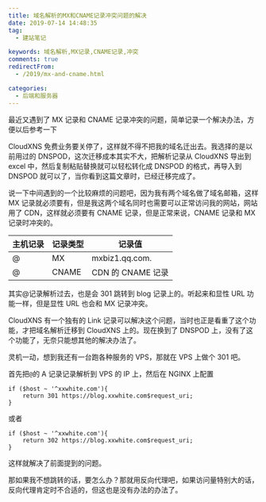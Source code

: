 ```yaml
---
title: 域名解析的MX和CNAME记录冲突问题的解决
date: 2019-07-14 14:48:35
tag:
  - 建站笔记

keywords: 域名解析,MX记录,CNAME记录,冲突
comments: true
redirectFrom:
  - /2019/mx-and-cname.html

categories:
  - 后端和服务器
---
```


最近又遇到了 MX 记录和 CNAME 记录冲突的问题，简单记录一个解决办法，方便以后参考一下

<!-- more -->

CloudXNS 免费业务要关停了，这样就不得不把我的域名迁出去。我选择的是以前用过的 DNSPOD，这次迁移成本其实不大，把解析记录从 CloudXNS 导出到 excel 中，然后复制粘贴替换就可以轻松转化成 DNSPOD 的格式，再导入到 DNSPOD 就可以了，当你看到这篇文章时，已经迁移完成了。

说一下中间遇到的一个比较麻烦的问题吧，因为我有两个域名做了域名邮箱，这样 MX 记录就必须要有，但是我这两个域名同时也需要可以正常访问我的网站，网站用了 CDN，这样就必须要有 CNAME 记录，但是正常来说，CNAME 记录和 MX 记录时冲突的。

| 主机记录 | 记录类型 | 记录值            |
| -------- | -------- | ----------------- |
| @        | MX       | mxbiz1.qq.com.    |
| @        | CNAME    | CDN 的 CNAME 记录 |

其实@记录解析过去，也是会 301 跳转到 blog 记录上的。听起来和显性 URL 功能一样，但是显性 URL 也会和 MX 记录冲突。

CloudXNS 有一个独有的 Link 记录可以解决这个问题，当时也正是看重了这个功能，才把域名解析迁移到 CloudXNS 上的。现在换到了 DNSPOD 上，没有了这个功能了，无奈只能想其他的解决办法了。

灵机一动，想到我还有一台跑各种服务的 VPS，那就在 VPS 上做个 301 吧。

首先把`@`的 A 记录记录解析到 VPS 的 IP 上，然后在 NGINX 上配置

```
if ($host ~ '^xxwhite.com'){
	return 301 https://blog.xxwhite.com$request_uri;
}
```

或者

```
if ($host ~ '^xxwhite.com'){
	return 302 https://blog.xxwhite.com$request_uri;
}
```

这样就解决了前面提到的问题。

那如果我不想跳转的话，要怎么办？那就用反向代理吧，如果访问量特别大的话，反向代理肯定时不合适的，但这也是没有办法的办法了。
